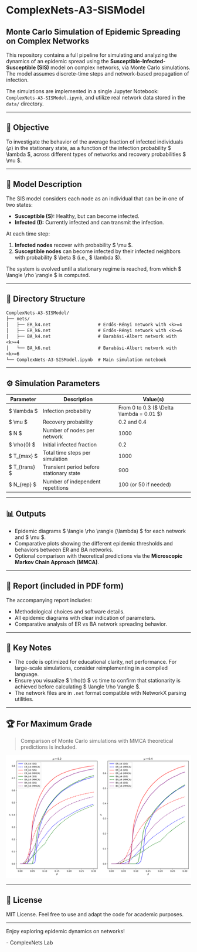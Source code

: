 # ComplexNets-A3-SISModel

## Monte Carlo Simulation of Epidemic Spreading on Complex Networks

This repository contains a full pipeline for simulating and analyzing the dynamics of an epidemic spread using the **Susceptible-Infected-Susceptible (SIS)** model on complex networks, via Monte Carlo simulations. The model assumes discrete-time steps and network-based propagation of infection.

The simulations are implemented in a single Jupyter Notebook: `ComplexNets-A3-SISModel.ipynb`, and utilize real network data stored in the `data/` directory.

---

## :microscope: Objective

To investigate the behavior of the average fraction of infected individuals $\langle \rho \rangle$ in the stationary state, as a function of the infection probability $ \lambda $, across different types of networks and recovery probabilities $ \mu $.

---

## :triangular_ruler: Model Description

The SIS model considers each node as an individual that can be in one of two states:
- **Susceptible (S):** Healthy, but can become infected.
- **Infected (I):** Currently infected and can transmit the infection.

At each time step:
1. **Infected nodes** recover with probability $ \mu $.
2. **Susceptible nodes** can become infected by their infected neighbors with probability $ \beta $ (i.e., $ \lambda $).

The system is evolved until a stationary regime is reached, from which $ \langle \rho \rangle $ is computed.

---

## :file_folder: Directory Structure

```
ComplexNets-A3-SISModel/
├── nets/
│   ├── ER_k4.net                  # Erdős-Rényi network with <k>=4
│   ├── ER_k6.net                  # Erdős-Rényi network with <k>=6
│   ├── BA_k4.net                  # Barabási-Albert network with <k>=4
│   └── BA_k6.net                  # Barabási-Albert network with <k>=6
└── ComplexNets-A3-SISModel.ipynb  # Main simulation notebook
```

---

## :gear: Simulation Parameters

| Parameter      | Description                                 | Value(s)                                  |
|----------------|---------------------------------------------|-------------------------------------------|
| $ \lambda $    | Infection probability                       | From 0 to 0.3 ($ \Delta \lambda = 0.01 $) |
| $ \mu $        | Recovery probability                        | 0.2 and 0.4                               |
| $ N $          | Number of nodes per network                 | 1000                                      |
| $ \rho(0) $    | Initial infected fraction                   | 0.2                                       |
| $ T_{max} $    | Total time steps per simulation             | 1000                                      |
| $ T_{trans} $  | Transient period before stationary state    | 900                                       |
| $ N_{rep} $    | Number of independent repetitions           | 100 (or 50 if needed)                     |

---

## :bar_chart: Outputs

- Epidemic diagrams $ \langle \rho \rangle (\lambda) $ for each network and $ \mu $.
- Comparative plots showing the different epidemic thresholds and behaviors between ER and BA networks.
- Optional comparison with theoretical predictions via the **Microscopic Markov Chain Approach (MMCA)**.

---

## :page_facing_up: Report (included in PDF form)

The accompanying report includes:
- Methodological choices and software details.
- All epidemic diagrams with clear indication of parameters.
- Comparative analysis of ER vs BA network spreading behavior.

---

## :bookmark_tabs: Key Notes

- The code is optimized for educational clarity, not performance. For large-scale simulations, consider reimplementing in a compiled language.
- Ensure you visualize $ \rho(t) $ vs time to confirm that stationarity is achieved before calculating $ \langle \rho \rangle $.
- The network files are in `.net` format compatible with NetworkX parsing utilities.

---

## :trophy: For Maximum Grade

> Comparison of Monte Carlo simulations with MMCA theoretical predictions is included.

![SIS Comparison Plot](sis_comparison.png)  

---

## :page_with_curl: License

MIT License. Feel free to use and adapt the code for academic purposes.

---

Enjoy exploring epidemic dynamics on networks!

\- ComplexNets Lab

